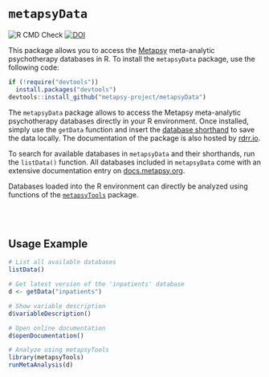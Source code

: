 <h1>
  <code style="background: white;">metapsyData</code>
</h1> 

![R CMD Check](https://img.shields.io/badge/R%20CMD%20Check-passing-brightgreen)
[![DOI](https://img.shields.io/badge/DOI-10.5281/zenodo.6566924-blue)](https://doi.org/10.5281/zenodo.6566924)

This package allows you to access the [Metapsy](https://www.metapsy.org) meta-analytic psychotherapy databases in R. To install the `metapsyData` package, use the following code:

```r
if (!require("devtools"))
  install.packages("devtools")
devtools::install_github("metapsy-project/metapsyData")
```

The `metapsyData` package allows to access the Metapsy meta-analytic psychotherapy databases directly in your R environment. Once installed, simply use the `getData` function and insert the [database shorthand](https://docs.metapsy.org/databases/#shorthand) to save the data locally. The documentation of the package is also hosted by [rdrr.io](https://rdrr.io/github/metapsy-project/metapsyData/).

To search for available databases in `metapsyData` and their shorthands, run the `listData()` function. All databases included in `metapsyData` come with an extensive documentation entry on [docs.metapsy.org](https://docs.metapsy.org/databases).

Databases loaded into the R environment can directly be analyzed using functions of the [`metapsyTools`](https://tools.metapsy.org) package. 

<br></br>

## Usage Example

```r
# List all available databases
listData()

# Get latest version of the 'inpatients' database
d <- getData("inpatients")

# Show variable description
d$variableDescription()

# Open online documentation
d$openDocumentation()

# Analyze using metapsyTools
library(metapsyTools)
runMetaAnalysis(d)
```

<br></br>

<br></br>
